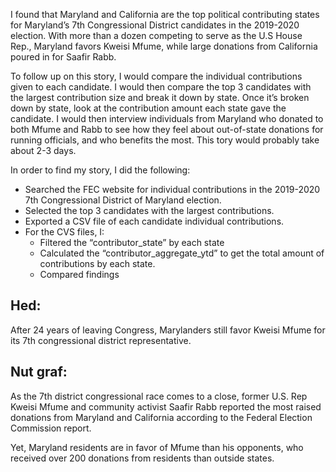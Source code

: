 <p>I found that Maryland and California are the top political contributing states for Maryland’s 7th Congressional District candidates in the 2019-2020 election. With more than a dozen competing to serve as the U.S House Rep., Maryland favors Kweisi Mfume, while large donations from California poured in for Saafir Rabb.</p> 

<p>To follow up on this story, I would compare the individual contributions given to each candidate. I would then compare the top 3 candidates with the largest contribution size and break it down by state. Once it’s broken down by state, look at the contribution amount each state gave the candidate. I would then interview individuals from Maryland who donated to both Mfume and Rabb to see how they feel about out-of-state donations for running officials, and who benefits the most. This tory would probably take about 2-3 days.</p>  

In order to find my story, I did the following:
* Searched the FEC website for individual contributions in the 2019-2020 7th Congressional District of Maryland election. 
* Selected the top 3 candidates with the largest contributions. 
* Exported a CSV file of each candidate individual contributions.
* For the CVS files, I:
	* Filtered the “contributor_state” by each state 
	* Calculated the “contributor_aggregate_ytd” to get the total amount of contributions by each state.
	* Compared findings

## Hed:
After 24 years of leaving Congress, Marylanders still favor Kweisi Mfume for its 7th congressional district representative. 

## Nut graf:
 As the 7th district congressional race comes to a close, former U.S. Rep Kweisi Mfume and community activist Saafir Rabb reported the most raised donations from Maryland and California according to the Federal Election Commission report. 

Yet, Maryland residents are in favor of Mfume than his opponents, who received over 200 donations from residents than outside states. 
